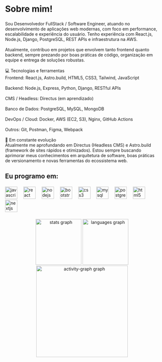 <h1 align="left">Sobre mim!</h1>

###

<p align="left">Sou Desenvolvedor FullStack / Software Engineer, atuando no desenvolvimento de aplicações web modernas, com foco em performance, escalabilidade e experiência do usuário. Tenho experiência com React.js, Node.js, Django, PostgreSQL, REST APIs e infraestrutura na AWS.<br><br>Atualmente, contribuo em projetos que envolvem tanto frontend quanto backend, sempre prezando por boas práticas de código, organização em equipe e entrega de soluções robustas.<br><br>💻 Tecnologias e ferramentas<br>Frontend: React.js, Astro.build, HTML5, CSS3, Tailwind, JavaScript<br><br>Backend: Node.js, Express, Python, Django, RESTful APIs<br><br>CMS / Headless: Directus (em aprendizado)<br><br>Banco de Dados: PostgreSQL, MySQL, MongoDB<br><br>DevOps / Cloud: Docker, AWS (EC2, S3), Nginx, GitHub Actions<br><br>Outros: Git, Postman, Figma, Webpack<br><br>🌱 Em constante evolução<br>Atualmente me aprofundando em Directus (Headless CMS) e Astro.build (framework de sites rápidos e otimizados). Estou sempre buscando aprimorar meus conhecimentos em arquitetura de software, boas práticas de versionamento e novas ferramentas do ecossistema web.</p>

###

<h2 align="left">Eu programo em:</h2>

###

<div align="left">
  <img src="https://cdn.jsdelivr.net/gh/devicons/devicon/icons/javascript/javascript-original.svg" height="40" alt="javascript logo"  />
  <img width="12" />
  <img src="https://cdn.jsdelivr.net/gh/devicons/devicon/icons/react/react-original.svg" height="40" alt="react logo"  />
  <img width="12" />
  <img src="https://cdn.jsdelivr.net/gh/devicons/devicon/icons/nodejs/nodejs-original.svg" height="40" alt="nodejs logo"  />
  <img width="12" />
  <img src="https://cdn.jsdelivr.net/gh/devicons/devicon/icons/bootstrap/bootstrap-original.svg" height="40" alt="bootstrap logo"  />
  <img width="12" />
  <img src="https://cdn.jsdelivr.net/gh/devicons/devicon/icons/css3/css3-original.svg" height="40" alt="css3 logo"  />
  <img width="12" />
  <img src="https://cdn.jsdelivr.net/gh/devicons/devicon/icons/mysql/mysql-original.svg" height="40" alt="mysql logo"  />
  <img width="12" />
  <img src="https://cdn.jsdelivr.net/gh/devicons/devicon/icons/postgresql/postgresql-original.svg" height="40" alt="postgresql logo"  />
  <img width="12" />
  <img src="https://cdn.jsdelivr.net/gh/devicons/devicon/icons/html5/html5-original.svg" height="40" alt="html5 logo"  />
  <img width="12" />
  <img src="https://cdn.jsdelivr.net/gh/devicons/devicon/icons/nextjs/nextjs-original.svg" height="40" alt="nextjs logo"  />
</div>

###
<div align="center">
  <img src="https://github-readme-stats.vercel.app/api?username=ReFumis&hide_title=false&hide_rank=false&show_icons=true&include_all_commits=false&count_private=true&disable_animations=false&theme=gotham&locale=pt-br&hide_border=false&order=1" height="150" alt="stats graph"  />
 <img src="https://github-readme-stats.vercel.app/api/top-langs?username=ReFumis&locale=pt-br&hide_title=false&layout=compact&card_width=320&langs_count=5&theme=gotham&hide_border=false&order=2" height="150" alt="languages graph"  />

  <img src="https://github-readme-activity-graph.vercel.app/graph?username=ReFumis&radius=16&theme=gotham&area=true&order=5" height="300" alt="activity-graph graph"  />
</div>
